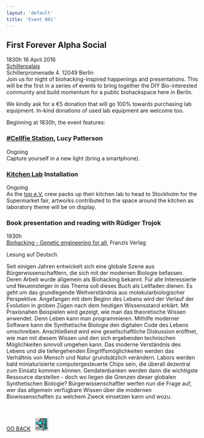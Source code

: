 ```yaml
---
layout: 'default'
title: 'Event 001'
---
```



## First Forever Alpha Social ##
1830h 16 April 2016  
[Schillerpalais](https://www.openstreetmap.org/node/3043349524)  
Schillerpromenade 4. 12049 Berlin  
Join us for night of biohacking-inspired happenings and presentations. This will be the first in a series of events to bring together the DIY Bio-interested community and build momentum for a public biohackspace here in Berlin.

We kindly ask for a €5 donation that will go 100% towards purchasing lab equipment. In-kind donations of used lab equipment are welcome too.

Beginning at 1830h, the event features:

### [#Cellfie Station](http://lucypatterson.de/portfolio/cellfie/), Lucy Patterson ###
Ongoing  
Capture yourself in a new light (bring a smartphone).

### [Kitchen Lab](http://www.top-ev.de/kitchenlab/) Installation  ###
Ongoing  
As the [top e.V.](http://www.top-ev.de) crew packs up their kitchen lab to head to Stockholm for the Supermarket fair, artworks contributed to the space around the kitchen as laboratory theme will be on display. 

### Book presentation and reading with Rüdiger Trojok ###
1930h  
[Biohacking - Genetic engineering for all](http://www.amazon.de/Biohacking-Gentechnologie-Alle-R%C3%BCdiger-Trojok/dp/3645604200), Franzis Verlag

Lesung auf Deutsch

Seit einigen Jahren entwickelt sich eine globale Szene aus Bürgerwissenschaftlern, die sich mit der modernen Biologie befassen. Deren Arbeit wurde allgemein als Biohacking bekannt. Für alle Interessierte und Neueinsteiger in das Thema soll dieses Buch als Leitfaden dienen. Es geht um das grundlegende Weltverständnis aus molekularbiologischer Perspektive. Angefangen mit dem Beginn des Lebens wird der Verlauf der Evolution in groben Zügen nach dem heutigen Wissensstand erklärt. Mit Praxisnahen Beispielen wird gezeigt, wie man das theoretische Wissen anwendet. Denn Leben kann man programmieren. Mithilfe moderner Software kann die Synthetische Biologie den digitalen Code des Lebens umschreiben. Anschließend wird eine gesellschaftliche Diskussion eröffnet, wie man mit diesem Wissen und den sich ergebenden technischen Möglichkeiten sinnvoll umgehen kann. Das moderne Verständnis des Lebens und die tiefergehenden Eingriffsmöglichkeiten werden das Verhältnis von Mensch und Natur grundsätzlich verändern. Labors werden bald miniaturisierte computergesteuerte Chips sein, die überall dezentral zum Einsatz kommen können. Gendatenbanken werden dann die wichtigste Ressource darstellen - doch wo liegen die Grenzen dieser globalen Synthetischen Biologie? Bürgerwissenschaftler werfen nun die Frage auf, wer das allgemein verfügbare Wissen über die modernen Biowissenschaften zu welchem Zweck einsetzen kann und wozu.

<p><br><br>
<a href="/join">GO BACK</a>&nbsp;&nbsp;&nbsp;<a href="/join"><img src="/images/door.gif"></a>
</p>